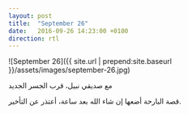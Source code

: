 ```yaml
---
layout: post
title:  "September 26"
date:   2016-09-26 14:23:00 +0100
direction: rtl
---
```


![September 26]({{ site.url | prepend:site.baseurl }}/assets/images/september-26.jpg)

مع صديقي نبيل، قرب الجسر الجديد

قصة البارحة أضعها إن شاء الله بعد ساعة، أعتذر عن التأخير.